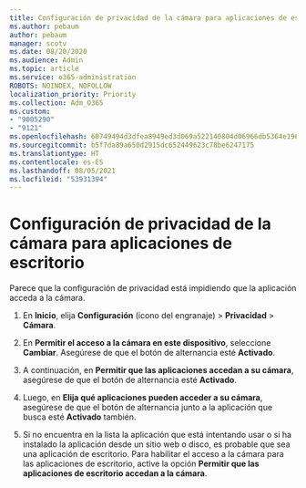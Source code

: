 ```yaml
---
title: Configuración de privacidad de la cámara para aplicaciones de escritorio
ms.author: pebaum
author: pebaum
manager: scotv
ms.date: 08/20/2020
ms.audience: Admin
ms.topic: article
ms.service: o365-administration
ROBOTS: NOINDEX, NOFOLLOW
localization_priority: Priority
ms.collection: Adm_O365
ms.custom:
- "9005290"
- "9121"
ms.openlocfilehash: 60749494d3dfea8949ed3d069a522140804d06966db5364e196389ee82582197
ms.sourcegitcommit: b5f7da89a650d2915dc652449623c78be6247175
ms.translationtype: HT
ms.contentlocale: es-ES
ms.lasthandoff: 08/05/2021
ms.locfileid: "53931394"
---
```

# <a name="camera-privacy-settings-for-desktop-apps"></a>Configuración de privacidad de la cámara para aplicaciones de escritorio

Parece que la configuración de privacidad está impidiendo que la aplicación acceda a la cámara.

1.  En **Inicio**, elija **Configuración** (icono del engranaje) > **Privacidad** > **Cámara**.

2.  En **Permitir el acceso a la cámara en este dispositivo**, seleccione **Cambiar**. Asegúrese de que el botón de alternancia esté **Activado**.

3.  A continuación, en **Permitir que las aplicaciones accedan a su cámara**, asegúrese de que el botón de alternancia esté **Activado**.

4.  Luego, en **Elija qué aplicaciones pueden acceder a su cámara**, asegúrese de que el botón de alternancia junto a la aplicación que busca esté **Activado** también.

5.  Si no encuentra en la lista la aplicación que está intentando usar o si ha instalado la aplicación desde un sitio web o disco, es probable que sea una aplicación de escritorio. Para habilitar el acceso a la cámara para las aplicaciones de escritorio, active la opción **Permitir que las aplicaciones de escritorio accedan a la cámara**.